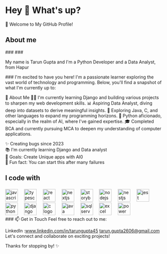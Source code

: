 <h1 align="left">Hey 👋 What's up?</h1>




👋 Welcome to My GitHub Profile!
###
<h2 align="left">About me</h2>
###
###
<p align="left">My name is Tarun Gupta and I'm a Python Developer and a Data Analyst, from Hapur</p>
###
I'm excited to have you here! I'm a passionate learner exploring the vast world of technology and programming. Below, you'll find a snapshot of what I'm currently up to:

🌱 About Me
👨‍💻 I'm currently learning Django and building various projects to sharpen my web development skills.
📊 Aspiring Data Analyst, diving deep into datasets to derive meaningful insights.
🚀 Exploring Java, C, and other languages to expand my programming horizons.
🤖 Python aficionado, especially in the realm of AI, where I've gained expertise.
🎓 Completed BCA and currently pursuing MCA to deepen my understanding of computer applications.


<p align="left">✨ Creating bugs since 2023<br>📚 I'm currently learning Django and Data analyst <br>🎯 Goals: Create Unique apps with AI0<br>🎲 Fun fact: You can start this after many failures </p>

###

<h2 align="left">I code with</h2>

###

<div align="left">
  <img src="https://cdn.jsdelivr.net/gh/devicons/devicon/icons/javascript/javascript-original.svg" height="40" alt="javascript logo"  />
  <img width="12" />
  <img src="https://cdn.jsdelivr.net/gh/devicons/devicon/icons/typescript/typescript-original.svg" height="40" alt="typescript logo"  />
  <img width="12" />
  <img src="https://cdn.jsdelivr.net/gh/devicons/devicon/icons/react/react-original.svg" height="40" alt="react logo"  />
  <img width="12" />
  <img src="https://cdn.jsdelivr.net/gh/devicons/devicon/icons/nextjs/nextjs-original.svg" height="40" alt="nextjs logo"  />
  <img width="12" />
  <img src="https://cdn.jsdelivr.net/gh/devicons/devicon/icons/storybook/storybook-original.svg" height="40" alt="storybook logo"  />
  <img width="12" />
  <img src="https://cdn.jsdelivr.net/gh/devicons/devicon/icons/nodejs/nodejs-original.svg" height="40" alt="nodejs logo"  />
  <img width="12" />
  <img src="https://cdn.jsdelivr.net/gh/devicons/devicon/icons/nestjs/nestjs-plain.svg" height="40" alt="nestjs logo"  />
  <img width="12" />
  <img src="https://cdn.jsdelivr.net/gh/devicons/devicon/icons/jest/jest-plain.svg" height="40" alt="jest logo"  />
  <img width="12" />
  <img src="https://cdn.jsdelivr.net/gh/devicons/devicon/icons/python/python-original.svg" height="40" alt="python logo"  />
  <img width="12" />
  <img src="https://cdn.jsdelivr.net/gh/devicons/devicon/icons/django/django-original.svg" height="40" alt="django logo"  />
  <img width="12" />
  <img src="https://cdn.jsdelivr.net/gh/devicons/devicon/icons/c/c-original.svg" height="40" alt="c logo"  />
  <img width="12" />
  <img src="https://cdn.jsdelivr.net/gh/devicons/devicon/icons/java/java-original.svg" height="40" alt="java logo"  />
  <img width="12" />
  <img src="https://cdn.jsdelivr.net/gh/devicons/devicon/icons/microsoftsqlserver/microsoftsqlserver-plain.svg" height="40" alt="sql server logo"  />
  <img width="12" />
  <img src="https://cdn.jsdelivr.net/gh/devicons/devicon/icons/excel/excel-original.svg" height="40" alt="excel logo"  />
  <img width="12" />
  <img src="https://cdn.jsdelivr.net/gh/devicons/devicon/icons/powerbi/powerbi-original.svg" height="40" alt="power bi logo"  />
</div>
###
📫 Get in Touch
Feel free to reach out to me:

LinkedIn :www.linkedin.com/in/tarungupta45
tarun.gupta2606@gmail.com
Let's connect and collaborate on exciting projects!

Thanks for stopping by! ✨
###
